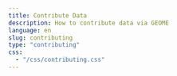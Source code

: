 ```yaml
---
title: Contribute Data
description: How to contribute data via GEOME
language: en
slug: contributing
type: "contributing"
css:
  - "/css/contributing.css"
---
```



